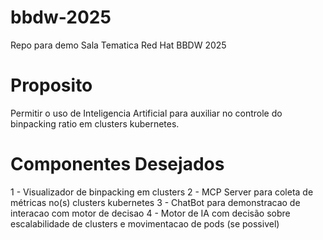 # bbdw-2025
Repo para demo Sala Tematica Red Hat BBDW 2025

# Proposito
Permitir o uso de Inteligencia Artificial para auxiliar no controle do binpacking ratio em clusters kubernetes.

# Componentes Desejados
1 - Visualizador de binpacking em clusters
2 - MCP Server para coleta de métricas no(s) clusters kubernetes
3 - ChatBot para demonstracao de interacao com motor de decisao
4 - Motor de IA com decisão sobre escalabilidade de clusters e movimentacao de pods (se possivel)


